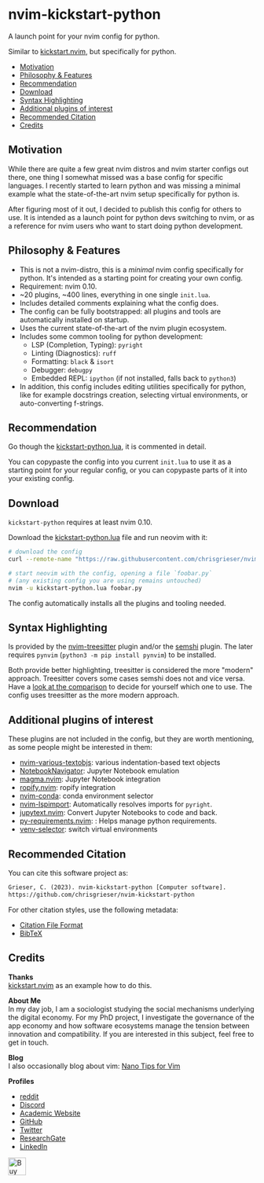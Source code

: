 <!-- LTeX: enabled=false -->
# nvim-kickstart-python <!-- LTeX: enabled=true -->

A launch point for your nvim config for python.

Similar to [kickstart.nvim](https://github.com/nvim-lua/kickstart.nvim), but
specifically for python.

<!-- toc -->

- [Motivation](#motivation)
- [Philosophy & Features](#philosophy--features)
- [Recommendation](#recommendation)
- [Download](#download)
- [Syntax Highlighting](#syntax-highlighting)
- [Additional plugins of interest](#additional-plugins-of-interest)
- [Recommended Citation](#recommended-citation)
- [Credits](#credits)

<!-- tocstop -->

## Motivation
<!-- vale Google.FirstPerson = NO -->
While there are quite a few great nvim distros and nvim starter configs out
there, one thing I somewhat missed was a base config for specific languages. I
recently started to learn python and was missing a minimal example what the
state-of-the-art nvim setup specifically for python is.

After figuring most of it out, I decided to publish this config for others to
use. It is intended as a launch point for python devs switching to nvim, or as a
reference for nvim users who want to start doing python development.
<!-- vale Google.FirstPerson = NO -->

## Philosophy & Features
- This is not a nvim-distro, this is a *minimal* nvim config specifically for
  python. It's intended as a starting point for creating your own config.
- Requirement: nvim 0.10.
- ~20 plugins, ~400 lines, everything in one single `init.lua`.
- Includes detailed comments explaining what the config does.
- The config can be fully bootstrapped: all plugins and tools are automatically
  installed on startup.
- Uses the current state-of-the-art of the nvim plugin ecosystem.
- Includes some common tooling for python development:
    + LSP (Completion, Typing): `pyright`
    + Linting (Diagnostics): `ruff`
    + Formatting: `black` & `isort`
    + Debugger: `debugpy`
    + Embedded REPL: `ipython` (if not installed, falls back to `python3`)
- In addition, this config includes editing utilities specifically for python,
  like for example docstrings creation, selecting virtual environments, or
  auto-converting f-strings.

## Recommendation
Go though the [kickstart-python.lua](./kickstart-python.lua), it is commented in
detail.

You can copypaste the config into you current `init.lua` to use it as a starting
point for your regular config, or you can copypaste parts of it into your
existing config.

## Download
`kickstart-python` requires at least nvim 0.10.

Download the [kickstart-python.lua](./kickstart-python.lua) file and run neovim
with it:

```bash
# download the config
curl --remote-name "https://raw.githubusercontent.com/chrisgrieser/nvim-kickstart-python/main/kickstart-python.lua"

# start neovim with the config, opening a file `foobar.py`
# (any existing config you are using remains untouched)
nvim -u kickstart-python.lua foobar.py
```

The config automatically installs all the plugins and tooling needed.
<!-- vale Google.FirstPerson = NO -->

## Syntax Highlighting
Is provided by the [nvim-treesitter](https://github.com/nvim-treesitter/nvim-treesitter)
plugin and/or the [semshi](https://github.com/numirias/semshi) plugin. The later
requires `pynvim` (`python3 -m pip install pynvim`) to be installed.

Both provide better highlighting, treesitter is considered the more "modern"
approach. Treesitter covers some cases semshi does not and vice versa. Have a
[look at the comparison](./treesitter-or-semshi.md) to decide for yourself which
one to use. The config uses treesitter as the more modern approach.

## Additional plugins of interest
These plugins are not included in the config, but they are worth mentioning, as
some people might be interested in them:
- [nvim-various-textobjs](https://github.com/chrisgrieser/nvim-various-textobjs):
  various indentation-based text objects
- [NotebookNavigator](https://github.com/GCBallesteros/NotebookNavigator.nvim):
  Jupyter Notebook emulation
- [magma.nvim](https://github.com/dccsillag/magma-nvim): Jupyter Notebook integration
- [ropify.nvim](https://github.com/niqodea/ropify): ropify integration
- [nvim-conda](https://github.com/kmontocam/nvim-conda): conda environment selector
- [nvim-lspimport](https://github.com/stevanmilic/nvim-lspimport): Automatically
  resolves imports for `pyright`.
- [jupytext.nvim](https://github.com/GCBallesteros/jupytext.nvim): Convert
  Jupyter Notebooks to code and back.
- [py-requirements.nvim](https://github.com/MeanderingProgrammer/py-requirements.nvim): : Helps manage python requirements.
- [venv-selector](https://github.com/linux-cultist/venv-selector.nvim): switch
  virtual environments

## Recommended Citation
You can cite this software project as:

```txt
Grieser, C. (2023). nvim-kickstart-python [Computer software]. 
https://github.com/chrisgrieser/nvim-kickstart-python
```

For other citation styles, use the following metadata:
- [Citation File Format](./CITATION.cff)
- [BibTeX](./CITATION.bib)

## Credits
__Thanks__  
[kickstart.nvim](https://github.com/nvim-lua/kickstart.nvim) as an example how
to do this.

__About Me__  
In my day job, I am a sociologist studying the social mechanisms underlying the
digital economy. For my PhD project, I investigate the governance of the app
economy and how software ecosystems manage the tension between innovation and
compatibility. If you are interested in this subject, feel free to get in touch.

__Blog__  
I also occasionally blog about vim: [Nano Tips for Vim](https://nanotipsforvim.prose.sh)

__Profiles__  
- [reddit](https://www.reddit.com/user/pseudometapseudo/)
- [Discord](https://discordapp.com/users/462774483044794368/)
- [Academic Website](https://chris-grieser.de/)
- [GitHub](https://github.com/chrisgrieser/)
- [Twitter](https://twitter.com/pseudo_meta)
- [ResearchGate](https://www.researchgate.net/profile/Christopher-Grieser)
- [LinkedIn](https://www.linkedin.com/in/christopher-grieser-ba693b17a/)

<a href='https://ko-fi.com/Y8Y86SQ91' target='_blank'>
<img
	height='36'
	style='border:0px;height:36px;'
	src='https://cdn.ko-fi.com/cdn/kofi1.png?v=3'
	border='0'
	alt='Buy Me a Coffee at ko-fi.com'
/></a>

